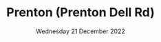 ---
title: Prenton (Prenton Dell Rd)
pill: New for 2022
support: Paul Lavelle Foundation
image: 2022-12-21-Prenton-Dell-Rd.jpg
date: Wednesday 21 December 2022
text: ...
---